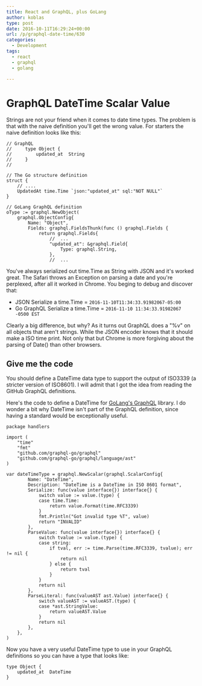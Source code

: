 ```yaml
---
title: React and GraphQL, plus GoLang
author: koblas
type: post
date: 2016-10-11T16:29:24+00:00
url: /p/graphql-date-time/630
categories:
  - Development
tags:
  - react
  - graphql
  - golang

---
```


# GraphQL DateTime Scalar Value

Strings are not your friend when it comes to date time types. The problem is that with the naive definition you'll get the wrong value. For starters the naive definition looks like this:

```
// GraphQL
//     type Object {
//         updated_at  String
//     }
//

// The Go structure definition
struct {
	// ....
	UpdatedAt time.Time `json:"updated_at" sql:"NOT NULL"`
}

// GoLang GraphQL definition
oType := graphql.NewObject(
    graphql.ObjectConfig{
        Name: "Object",
        Fields: graphql.FieldsThunk(func () graphql.Fields {
            return graphql.Fields{
			    //  ...
                "updated_at": &graphql.Field{
                    Type: graphql.String,
                },
				//  ...
```

You've always serialized out time.Time as String with JSON and it's worked great. The Safari throws an Exception on parsing a date and you're perplexed, after all it worked in Chrome. You beging to debug and discover that:

* JSON Serialize a time.Time = `2016-11-10T11:34:33.91982067-05:00`
* Go GraphQL Serialize a time.Time = `2016-11-10 11:34:33.91982067 -0500 EST`

Clearly a big difference, but why? As it turns out GraphQL does a "%v" on all objects that aren't strings. While the JSON encoder knows that it should make a ISO time print. Not only that but Chrome is more forgiving about the parsing of Date() than other browsers.

## Give me the code

You should define a DateTime data type to support the output of ISO3339 (a stricter version of ISO8601). I will admit that I got the idea from reading the GitHub GraphQL definitions. 

Here's the code to define a DateTime for [GoLang's GraphQL](https://github.com/graphql-go/graphql) library. I do wonder a bit why DateTime isn't part of the GraphQL definition, since having a standard would be exceptionally useful.

```
package handlers

import (
    "time"
    "fmt"
    "github.com/graphql-go/graphql"
    "github.com/graphql-go/graphql/language/ast"
)

var dateTimeType = graphql.NewScalar(graphql.ScalarConfig{
        Name: "DateTime",
        Description: "DateTime is a DateTime in ISO 8601 format",
        Serialize: func(value interface{}) interface{} {
            switch value := value.(type) {
            case time.Time:
                return value.Format(time.RFC3339)
            }
            fmt.Println("Got invalid type %T", value)
            return "INVALID"
        },
        ParseValue: func(value interface{}) interface{} {
            switch tvalue := value.(type) {
            case string:
                if tval, err := time.Parse(time.RFC3339, tvalue); err != nil {
                    return nil
                } else {
                    return tval
                }
            }
            return nil
        },
        ParseLiteral: func(valueAST ast.Value) interface{} {
            switch valueAST := valueAST.(type) {
            case *ast.StringValue:
                return valueAST.Value
            }
            return nil
        },
    },
)
```

Now you have a very useful DateTime type to use in your GraphQL definitions so you can have a type that looks like:

```
type Object {
	updated_at	DateTime
}
```
